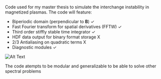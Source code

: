 ﻿Code used for my master thesis to simulate the interchange instability in magnetized plasmas. The code will feature:
* Biperiodic domain (perpendicular to $\textbf{B}$) ✓
* Fast Fourier transform for spatial derivatives (FFTW) ✓
* Third order stiffly stable time integrator ✓
* HDF data output for binary format storage X
* 2/3 Antialiasing on quadratic terms X
* Diagnostic modules ✓

![Alt Text](vorticity.gif)

The code atempts to be modular and generalizable to be able to solve other spectral problems
